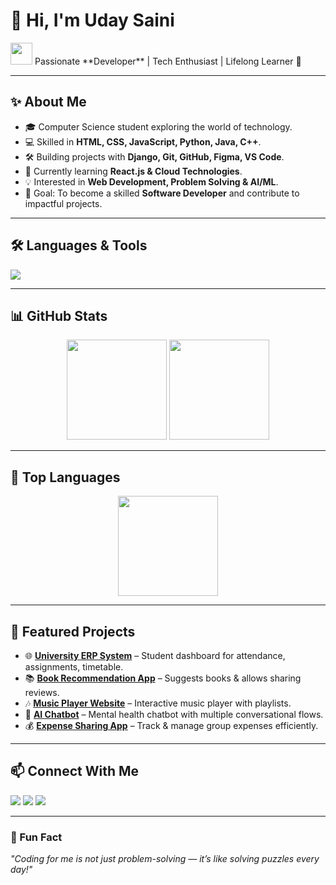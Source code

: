 # 👋 Hi, I'm Uday Saini  

<img src="[https://media.giphy.com/media/hvRJCLFzcasrR4ia7z/giphy.gif](https://img.freepik.com/free-vector/programmer-work-with-working-day-symbols-flat-illustration_1284-60322.jpg?semt=ais_hybrid&w=740&q=80)" width="35px">  
Passionate **Developer** | Tech Enthusiast | Lifelong Learner 🚀  

---

## ✨ About Me  
- 🎓 Computer Science student exploring the world of technology.  
- 💻 Skilled in **HTML, CSS, JavaScript, Python, Java, C++**.  
- 🛠️ Building projects with **Django, Git, GitHub, Figma, VS Code**.  
- 🌱 Currently learning **React.js & Cloud Technologies**.  
- 💡 Interested in **Web Development, Problem Solving & AI/ML**.  
- 🎯 Goal: To become a skilled **Software Developer** and contribute to impactful projects.  

---

## 🛠️ Languages & Tools  
<p align="left">
  <img src="https://skillicons.dev/icons?i=html,css,js,python,java,cpp,django,react,figma,xd,git,github,vscode,linux" />
</p>

---

## 📊 GitHub Stats  
<p align="center">
  <img src="https://github-readme-stats.vercel.app/api?username=UdaySaini&show_icons=true&theme=tokyonight" height="160"/>
  <img src="https://github-readme-streak-stats.herokuapp.com/?user=UdaySaini&theme=tokyonight" height="160"/>
</p>

---

## 🚀 Top Languages  
<p align="center">
  <img src="https://github-readme-stats.vercel.app/api/top-langs/?username=UdaySaini&layout=compact&theme=tokyonight" height="160"/>
</p>

---

## 📂 Featured Projects  
- 🌐 [**University ERP System**](#) – Student dashboard for attendance, assignments, timetable.  
- 📚 [**Book Recommendation App**](#) – Suggests books & allows sharing reviews.  
- 🎶 [**Music Player Website**](#) – Interactive music player with playlists.  
- 🤖 [**AI Chatbot**](#) – Mental health chatbot with multiple conversational flows.  
- 💰 [**Expense Sharing App**](#) – Track & manage group expenses efficiently.  

---

## 📫 Connect With Me  
<p align="left">
  <a href="https://linkedin.com/in/YOUR_LINKEDIN" target="_blank"><img src="https://img.shields.io/badge/LinkedIn-blue?style=for-the-badge&logo=linkedin"/></a>
  <a href="mailto:YOUR_EMAIL@gmail.com"><img src="https://img.shields.io/badge/Email-red?style=for-the-badge&logo=gmail"/></a>
  <a href="https://github.com/UdaySaini" target="_blank"><img src="https://img.shields.io/badge/GitHub-black?style=for-the-badge&logo=github"/></a>
</p>

---

### 🌟 Fun Fact  
*"Coding for me is not just problem-solving — it’s like solving puzzles every day!"*  
